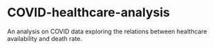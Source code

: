 # COVID-healthcare-analysis
An analysis on COVID data exploring the relations between healthcare availability and death rate. 
